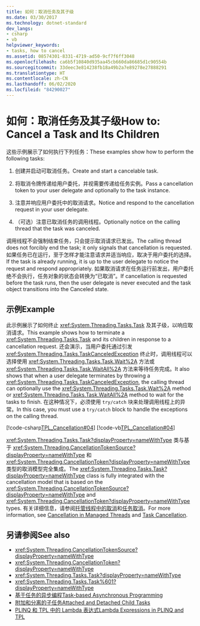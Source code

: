 ```yaml
---
title: 如何：取消任务及其子级
ms.date: 03/30/2017
ms.technology: dotnet-standard
dev_langs:
- csharp
- vb
helpviewer_keywords:
- tasks, how to cancel
ms.assetid: 08574301-8331-4719-ad50-9cf7f6ff3048
ms.openlocfilehash: ca6b5f10840d935aa45cb660da86685d1c90554b
ms.sourcegitcommit: 33deec3e814238fb18a49b2a7e89278e27888291
ms.translationtype: HT
ms.contentlocale: zh-CN
ms.lasthandoff: 06/02/2020
ms.locfileid: "84290027"
---
```

# <a name="how-to-cancel-a-task-and-its-children"></a><span data-ttu-id="cb570-102">如何：取消任务及其子级</span><span class="sxs-lookup"><span data-stu-id="cb570-102">How to: Cancel a Task and Its Children</span></span>
<span data-ttu-id="cb570-103">这些示例展示了如何执行下列任务：</span><span class="sxs-lookup"><span data-stu-id="cb570-103">These examples show how to perform the following tasks:</span></span>  
  
1. <span data-ttu-id="cb570-104">创建并启动可取消任务。</span><span class="sxs-lookup"><span data-stu-id="cb570-104">Create and start a cancelable task.</span></span>  
  
2. <span data-ttu-id="cb570-105">将取消令牌传递给用户委托，并视需要传递给任务实例。</span><span class="sxs-lookup"><span data-stu-id="cb570-105">Pass a cancellation token to your user delegate and optionally to the task instance.</span></span>  
  
3. <span data-ttu-id="cb570-106">注意并响应用户委托中的取消请求。</span><span class="sxs-lookup"><span data-stu-id="cb570-106">Notice and respond to the cancellation request in your user delegate.</span></span>  
  
4. <span data-ttu-id="cb570-107">（可选）注意已取消任务的调用线程。</span><span class="sxs-lookup"><span data-stu-id="cb570-107">Optionally notice on the calling thread that the task was canceled.</span></span>  
  
 <span data-ttu-id="cb570-108">调用线程不会强制结束任务，只会提示取消请求已发出。</span><span class="sxs-lookup"><span data-stu-id="cb570-108">The calling thread does not forcibly end the task; it only signals that cancellation is requested.</span></span> <span data-ttu-id="cb570-109">如果任务已在运行，至于怎样才能注意请求并适当响应，取决于用户委托的选择。</span><span class="sxs-lookup"><span data-stu-id="cb570-109">If the task is already running, it is up to the user delegate to notice the request and respond appropriately.</span></span> <span data-ttu-id="cb570-110">如果取消请求在任务运行前发出，用户委托绝不会执行，任务对象的状态会转换为“已取消”。</span><span class="sxs-lookup"><span data-stu-id="cb570-110">If cancellation is requested before the task runs, then the user delegate is never executed and the task object transitions into the Canceled state.</span></span>  
  
## <a name="example"></a><span data-ttu-id="cb570-111">示例</span><span class="sxs-lookup"><span data-stu-id="cb570-111">Example</span></span>  
 <span data-ttu-id="cb570-112">此示例展示了如何终止 <xref:System.Threading.Tasks.Task> 及其子级，以响应取消请求。</span><span class="sxs-lookup"><span data-stu-id="cb570-112">This example shows how to terminate a <xref:System.Threading.Tasks.Task> and its children in response to a cancellation request.</span></span> <span data-ttu-id="cb570-113">还会演示，当用户委托通过引发 <xref:System.Threading.Tasks.TaskCanceledException> 终止时，调用线程可以选择使用 <xref:System.Threading.Tasks.Task.Wait%2A> 方法或 <xref:System.Threading.Tasks.Task.WaitAll%2A> 方法来等待任务完成。</span><span class="sxs-lookup"><span data-stu-id="cb570-113">It also shows that when a user delegate terminates by throwing a <xref:System.Threading.Tasks.TaskCanceledException>, the calling thread can optionally use the <xref:System.Threading.Tasks.Task.Wait%2A> method or <xref:System.Threading.Tasks.Task.WaitAll%2A> method to wait for the tasks to finish.</span></span> <span data-ttu-id="cb570-114">在这种情况下，必须使用 `try/catch` 块来处理调用线程上的异常。</span><span class="sxs-lookup"><span data-stu-id="cb570-114">In this case, you must use a `try/catch` block to handle the exceptions on the calling thread.</span></span>  
  
 [!code-csharp[TPL_Cancellation#04](../../../samples/snippets/csharp/VS_Snippets_Misc/tpl_cancellation/cs/cancel1.cs#04)]
 [!code-vb[TPL_Cancellation#04](../../../samples/snippets/visualbasic/VS_Snippets_Misc/tpl_cancellation/vb/cancel1.vb#04)]  
  
 <span data-ttu-id="cb570-115"><xref:System.Threading.Tasks.Task?displayProperty=nameWithType> 类与基于 <xref:System.Threading.CancellationTokenSource?displayProperty=nameWithType> 和 <xref:System.Threading.CancellationToken?displayProperty=nameWithType> 类型的取消模型完全集成。</span><span class="sxs-lookup"><span data-stu-id="cb570-115">The <xref:System.Threading.Tasks.Task?displayProperty=nameWithType> class is fully integrated with the cancellation model that is based on the <xref:System.Threading.CancellationTokenSource?displayProperty=nameWithType> and <xref:System.Threading.CancellationToken?displayProperty=nameWithType> types.</span></span> <span data-ttu-id="cb570-116">有关详细信息，请参阅[托管线程中的取消](../threading/cancellation-in-managed-threads.md)和[任务取消](task-cancellation.md)。</span><span class="sxs-lookup"><span data-stu-id="cb570-116">For more information, see [Cancellation in Managed Threads](../threading/cancellation-in-managed-threads.md) and [Task Cancellation](task-cancellation.md).</span></span>  
  
## <a name="see-also"></a><span data-ttu-id="cb570-117">另请参阅</span><span class="sxs-lookup"><span data-stu-id="cb570-117">See also</span></span>

- <xref:System.Threading.CancellationTokenSource?displayProperty=nameWithType>
- <xref:System.Threading.CancellationToken?displayProperty=nameWithType>
- <xref:System.Threading.Tasks.Task?displayProperty=nameWithType>
- <xref:System.Threading.Tasks.Task%601?displayProperty=nameWithType>
- [<span data-ttu-id="cb570-118">基于任务的异步编程</span><span class="sxs-lookup"><span data-stu-id="cb570-118">Task-based Asynchronous Programming</span></span>](task-based-asynchronous-programming.md)
- [<span data-ttu-id="cb570-119">附加和分离的子任务</span><span class="sxs-lookup"><span data-stu-id="cb570-119">Attached and Detached Child Tasks</span></span>](attached-and-detached-child-tasks.md)
- [<span data-ttu-id="cb570-120">PLINQ 和 TPL 中的 Lambda 表达式</span><span class="sxs-lookup"><span data-stu-id="cb570-120">Lambda Expressions in PLINQ and TPL</span></span>](lambda-expressions-in-plinq-and-tpl.md)
